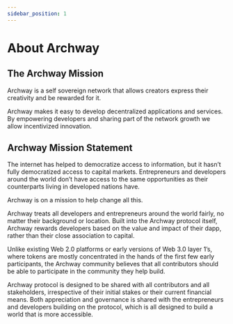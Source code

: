 ```yaml
---
sidebar_position: 1
---
```


# About Archway

## The Archway Mission
Archway is a self sovereign network that allows creators express their creativity and be rewarded for it.

Archway makes it easy to develop decentralized applications and services. By empowering developers and sharing part of the network growth we allow incentivized innovation.

## Archway Mission Statement

The internet has helped to democratize access to information, but it hasn’t fully democratized access to capital markets. Entrepreneurs and developers around the world don’t have access to the same opportunities as their counterparts living in developed nations have. 

Archway is on a mission to help change all this. 

Archway treats all developers and entrepreneurs around the world fairly, no matter their background or location. Built into the Archway protocol itself, Archway rewards developers based on the value and impact of their dapp, rather than their close association to capital.

Unlike existing Web 2.0 platforms or early versions of Web 3.0 layer 1’s, where tokens are mostly concentrated in the hands of the first few early participants, the Archway community believes that all contributors should be able to participate in the community they help build.

Archway protocol is designed to be shared with all contributors and all stakeholders, irrespective of their initial stakes or their current financial means. Both appreciation and governance is shared with the entrepreneurs and developers building on the protocol, which is all designed to build a world that is more accessible.

